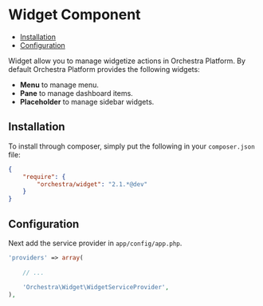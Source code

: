 Widget Component
==============

* [Installation](#installation)
* [Configuration](#configuration)

Widget allow you to manage widgetize actions in Orchestra Platform. By default Orchestra Platform provides the following widgets:

* **Menu** to manage menu.
* **Pane** to manage dashboard items.
* **Placeholder** to manage sidebar widgets.

## Installation

To install through composer, simply put the following in your `composer.json` file:

```json
{
	"require": {
		"orchestra/widget": "2.1.*@dev"
	}
}
```

## Configuration

Next add the service provider in `app/config/app.php`.

```php
'providers' => array(
	
	// ...
	
	'Orchestra\Widget\WidgetServiceProvider',
),
```
